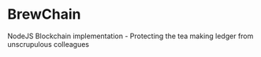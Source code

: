 # BrewChain
NodeJS Blockchain implementation - Protecting the tea making ledger from unscrupulous colleagues  
